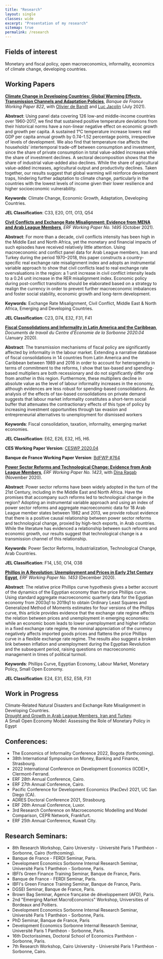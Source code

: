 ```yaml
---
title: "Research"
layout: single
classes: wide
excerpt: "Presentation of my research"
sitemap: true
permalink: /research
---
```


## Fields of interest
Monetary and fiscal policy, open macroeconomics, informality, economics of climate change, developing countries. 

## Working Papers

[**Climate Change in Developing Countries: Global Warming Effects, Transmission Channels and Adaptation Policies**](https://publications.banque-france.fr/sites/default/files/medias/documents/wp822_0.pdf), *Banque de France Working Paper 822*, with [Olivier de Bandt](https://www.banque-france.fr/en/economics/economists-and-researchers/olivier-de-bandt) and [Luc Jacolin](https://www.banque-france.fr/en/economie/economistes-et-chercheurs/luc-jacolin) (July 2021).

**Abstract**: Using panel data covering 126 low-and middle-income countries over 1960-2017, we find that sustained positive temperature deviations from their historical norms have a non-linear negative effect on economic growth and growth per capita. A sustained 1°C temperature increase lowers real GDP per capita annual growth by 0.74–1.52 percentage points, irrespective of levels of development. We also find that temperature rise affects the households’ intertemporal trade-off between consumption and investment, since the share of private consumption in total value-added increases while the share of investment declines. A sectoral decomposition shows that the share of industrial value-added also declines. While the share of agricultural value-added increases, agricultural output and productivity declines. Taken together, our results suggest that global warming will reinforce development traps, hindering further adaptation to climate change, particularly in the countries with the lowest levels of income given their lower resilience and higher socioeconomic vulnerability.

**Keywords**: Climate Change, Economic Growth, Adaptation, Developing Countries.

**JEL Classification**: C33, E20, O11, O13, Q54

[**Civil Conflicts and Exchange Rate Misalignment: Evidence from MENA and Arab League Members**](https://erf.org.eg/publications/civil-conflicts-and-exchange-rate-misalignment-evidence-from-mena-and-arab-league-members-2/), *ERF Working Paper No. 1495* (October 2021).

**Abstract**: For more than a decade, civil conflicts intensity has been high in the Middle East and North Africa, yet the monetary and financial impacts of such episodes have received relatively little attention. Using macroeconomic and conflict panel data for Arab League members, Iran and Turkey during the period 1970–2018, this paper constructs a country-specific real exchange rate misalignment index and adopts an instrumental variable approach to show that civil conflicts lead to real exchange rate overvaluations in the region: a 1 unit increase in civil conflict intensity leads to a 0.24 unit increase in the RER misalignment index. Economic policy during post-conflict transitions should be elaborated based on a strategy to realign the currency in order to prevent further macroeconomic imbalances and foster social stability, economic growth and long-term development.

**Keywords**: Exchange Rate Misalignment, Civil Conflict, Middle East & North Africa, Emerging and Developing Countries.

**JEL Classification**: C23, D74, E32, F31, F41

[**Fiscal Consolidations and Informality in Latin America and the Caribbean**](https://ideas.repec.org/p/mse/cesdoc/20004.html), *Documents de travail du Centre d'Économie de la Sorbonne 2020.04* (January 2020).

**Abstract**: The transmission mechanisms of fiscal policy are significantly affected by informality in the labour market. Extending a narrative database of fiscal consolidations in 14 countries from Latin America and the Caribbean between 1989 and 2016 in order to account for heterogeneity in terms of commitment to the reforms, I show that tax-based and spending-based multipliers are both recessionary and do not significantly differ one from another in this region. Furthermore, these multipliers decline in absolute value as the level of labour informality increases in the economy, although evidences are less robust for spending-based consolidations. An analysis of the effects of tax-based consolidations on private demand suggests that labour market informality constitutes a short-term social buffer that attenuates the contractionary effects of this type of policy by increasing investment opportunities through tax evasion and entrepreneurial alternatives to unemployment for dismissed workers 

**Keywords**: Fiscal consolidation, taxation, informality, emerging market economies.

**JEL Classification**: E62, E26, E32, H5, H6.

**CES Working Paper Version**: [CESWP 2020.04](ftp://mse.univ-paris1.fr/pub/mse/CES2020/20004.pdf)

**Banque de France Working Paper Version**: [BdFWP #764](https://publications.banque-france.fr/sites/default/files/medias/documents/wp764.pdf)


[**Power Sector Reforms and Technological Change: Evidence from Arab League Members**](https://erf.org.eg/publications/power-sector-reforms-and-technological-change-evidence-from-arab-league-members-2/), *ERF Working Paper No. 1423*, with [Dina Ragab](https://scholar.cu.edu.eg/?q=dinaragab/) (November 2020).

**Abstract**: Power sector reforms have been widely adopted in the turn of the 21st Century, including in the Middle East and North Africa. Have the promises that accompany such reforms led to technological change in the region? Adopting an instrumental variable approach and using an index of power sector reforms and aggregate macroeconomic data for 18 Arab League member states between 1982 and 2013, we provide robust evidence that there is a positive causal relationship between power sector reforms and technological change, proxied by high-tech exports, in Arab countries. While the literature has evidenced a relationship between such reforms and economic growth, our results suggest that technological change is a transmission channel of this relationship.

**Keywords**: Power Sector Reforms, Industrialization, Technological Change, Arab Countries.

**JEL Classification**: F14, L50, O14, O38


[**Phillips in A Revolution: Unemployment and Prices in Early 21st Century Egypt**](https://erf.org.eg/publications/phillips-in-a-revolution-unemployment-and-prices-in-early-21st-century-egypt-2/), *ERF Working Paper No. 1453* (December 2020).

**Abstract**: The relative price Phillips curve hypothesis gives a better account of the dynamics of the Egyptian economy than the price Phillips curve. Using standard aggregate macroeconomic quarterly data for the Egyptian economy from 2003q1 to 2019q1 to obtain Ordinary Least Squares and Generalized Method of Moments estimates for four versions of the Phillips curve, this article provides evidence that the exchange rate regime affects the relation between prices and unemployment in emerging economies: while an economic boom leads to lower unemployment and higher inflation in a fixed exchange rate regime, the nominal appreciation of the currency negatively affects imported goods prices and flattens the price Phillips curve in a flexible exchange rate regime. The results also suggest a broken link between inflation and unemployment during the Egyptian Revolution and the subsequent period, raising questions on macroeconomic management in times of political turmoil.

**Keywords**: Phillips Curve, Egyptian Economy, Labour Market, Monetary Policy, Small Open Economy.

**JEL Classification**: E24, E31, E52, E58, F31


## Work in Progress
Climate-Related Natural Disasters and Exchange Rate Misalignment in Developing Countries.  
[Drought and Growth in Arab League Members, Iran and Turkey](https://erf.org.eg/publications/drought-and-growth-in-arab-league-members-iran-and-turkey/).  
A Small Open Economy Model: Assessing the Role of Monetary Policy in Egypt  

## Conferences:
* The Economics of Informality Conference 2022, Bogota (forthcoming).
* 38th International Symposium on Money, Banking and Finance, Strasbourg.
* 2022 International Conference on Development Economics (ICDE)\*, Clermont-Ferrand.
* ERF 28th Annual Conference, Cairo.
* ERF 27th Annual Conference, Cairo.
* Pacific Conference for Development Economics (PacDev) 2021, UC San Diego (CA).
* ADRES Doctoral Conference 2021, Strasbourg.
* ERF 26th Annual Conference, Luxor.
* 3rd Research Conference on Macroeconomic Modelling and Model Comparison, CEPR Network, Frankfurt.
* ERF 25th Annual Conference, Kuwait City.

## Research Seminars:
* 8th Research Workshop, Cairo University - Université Paris 1 Panthéon - Sorbonne, Cairo (forthcoming).
* Banque de France - FERDI Seminar, Paris.
* Development Economics Sorbonne Internal Research Seminar, Université Paris 1 Panthéon - Sorbonne, Paris.
* IBFI’s Green Finance Training Seminar, Banque de France, Paris.
* Banque de France - FERDI Seminar, Paris.
* IBFI's Green Finance Training Seminar, Banque de France, Paris.
* DGSEI Seminar, Banque de France, Paris.
* Brown Bag Seminar, Agence française de développement (AFD), Paris.
* 2nd "Emerging Market MacroEconomics" Workshop, Universities of Bordeaux and Poitiers.
* Development Economics Sorbonne Internal Research Seminar, Université Paris 1 Panthéon - Sorbonne, Paris.
* PhD Seminar, Banque de France, Paris
* Development Economics Sorbonne Internal Research Seminar, Université Paris 1 Panthéon - Sorbonne, Paris.
* 16th Doctorissimes, Doctoral School of Economics Panthéon - Sorbonne, Paris.
* 7th Research Workshop, Cairo University - Université Paris 1 Panthéon - Sorbonne, Cairo.
